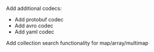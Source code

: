
Add additional codecs:
- Add protobuf codec
- Add avro codec
- Add yaml codec

Add collection search functionality for map/array/multimap